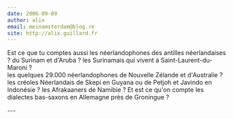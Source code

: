 ```yaml
---
date: 2006-09-09
author: alix
email: meinamsterdam@blog.re
site: http://alix.guillard.fr
---
```


<p>Est ce que tu comptes aussi les néerlandophones des antilles néerlandaises ? du Surinam et d'Aruba ? les Surinamais qui vivent à Saint-Laurent-du-Maroni ? <br />
les quelques 29.000 néerlandophones de Nouvelle Zélande et d'Australie ? les créoles Néerlandais de Skepi en Guyana ou de Petjoh et Javindo en Indonésie ? les Afrakaaners de Namibie ? Et est ce qu'on compte les dialectes bas-saxons en Allemagne près de Groningue ?</p>
---